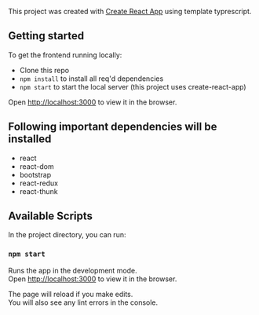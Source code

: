 This project was created with [Create React App](https://github.com/facebook/create-react-app) using template typrescript.

## Getting started

To get the frontend running locally:

- Clone this repo
- `npm install` to install all req'd dependencies
- `npm start` to start the local server (this project uses create-react-app)

Open [http://localhost:3000](http://localhost:3000) to view it in the browser.

## Following important dependencies will be installed

- react
- react-dom
- bootstrap
- react-redux
- react-thunk

## Available Scripts

In the project directory, you can run:

### `npm start`

Runs the app in the development mode.<br />
Open [http://localhost:3000](http://localhost:3000) to view it in the browser.

The page will reload if you make edits.<br />
You will also see any lint errors in the console.
